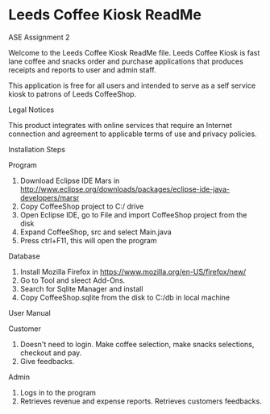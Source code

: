 # Leeds Coffee Kiosk ReadMe
ASE Assignment 2

Welcome to the Leeds Coffee Kiosk ReadMe file. Leeds Coffee Kiosk is fast lane coffee and snacks order and purchase applications that produces receipts and reports to user and admin staff. 

This application is free for all users and intended to serve as a self service kiosk to patrons of Leeds CoffeeShop.

Legal Notices

This product integrates with online services that require an Internet connection and agreement to applicable terms of use and privacy policies. 

Installation Steps

Program
1. Download Eclipse IDE Mars in http://www.eclipse.org/downloads/packages/eclipse-ide-java-developers/marsr
2. Copy CoffeeShop project to C:/ drive
2. Open Eclipse IDE, go to File and import CoffeeShop project from the disk
3. Expand CoffeeShop, src and select Main.java
4. Press ctrl+F11, this will open the program

Database
1. Install Mozilla Firefox in https://www.mozilla.org/en-US/firefox/new/
2. Go to Tool and sleect Add-Ons.
3. Search for Sqlite Manager and install
4. Copy CoffeeShop.sqlite from the disk to C:/db in local machine

User Manual

Customer
1. Doesn't need to login. Make coffee selection, make snacks selections, checkout and pay.
2. Give feedbacks.

Admin
1. Logs in to the program
2. Retrieves revenue and expense reports. Retrieves customers feedbacks.



